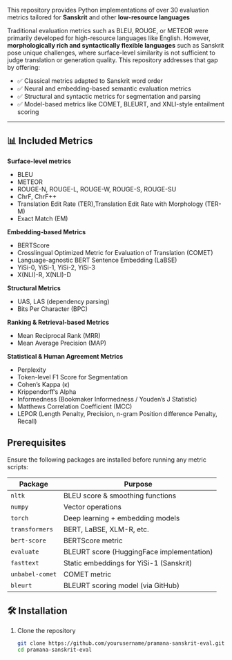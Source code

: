 This repository provides Python implementations of over 30 evaluation metrics tailored for **Sanskrit** and other **low-resource languages**

Traditional evaluation metrics such as BLEU, ROUGE, or METEOR were primarily developed for high-resource languages like English. However, **morphologically rich and syntactically flexible languages** such as Sanskrit pose unique challenges, where surface-level similarity is not sufficient to judge translation or generation quality. This repository addresses that gap by offering:

- ✅ Classical metrics adapted to Sanskrit word order
- ✅ Neural and embedding-based semantic evaluation metrics
- ✅ Structural and syntactic metrics for segmentation and parsing
- ✅ Model-based metrics like COMET, BLEURT, and XNLI-style entailment scoring

---

## 📊 Included Metrics

**Surface-level metrics**  
- BLEU
- METEOR  
- ROUGE-N, ROUGE-L, ROUGE-W, ROUGE-S, ROUGE-SU  
- ChrF, ChrF++
- Translation Edit Rate (TER),Translation Edit Rate with Morphology (TER-M)
- Exact Match (EM)

**Embedding-based Metrics**  
- BERTScore    
- Crosslingual Optimized Metric for Evaluation of Translation (COMET)
- Language-agnostic BERT Sentence Embedding (LaBSE) 
- YiSi-0, YiSi-1, YiSi-2, YiSi-3  
- X(NLI)-R, X(NLI)-D  

**Structural Metrics**  
- UAS, LAS (dependency parsing)  
- Bits Per Character (BPC)


**Ranking & Retrieval-based Metrics**
- Mean Reciprocal Rank (MRR)
- Mean Average Precision (MAP)


**Statistical & Human Agreement Metrics**
- Perplexity
- Token-level F1 Score for Segmentation
- Cohen’s Kappa (κ)
- Krippendorff’s Alpha
- Informedness (Bookmaker Informedness / Youden’s J Statistic)
- Matthews Correlation Coefficient (MCC)
- LEPOR (Length Penalty, Precision, n-gram Position difference Penalty, Recall)


## Prerequisites

Ensure the following packages are installed before running any metric scripts:

| Package        | Purpose                                      |
|----------------|----------------------------------------------|
| `nltk`         | BLEU score & smoothing functions             |
| `numpy`        | Vector operations                            |
| `torch`        | Deep learning + embedding models             |
| `transformers` | BERT, LaBSE, XLM-R, etc.                     |
| `bert-score`   | BERTScore metric                             |
| `evaluate`     | BLEURT score (HuggingFace implementation)    |
| `fasttext`     | Static embeddings for YiSi-1 (Sanskrit)      |
| `unbabel-comet`| COMET metric                                 |
| `bleurt`       | BLEURT scoring model (via GitHub)            |



## 🛠 Installation

1. Clone the repository  
   ```bash
   git clone https://github.com/yourusername/pramana-sanskrit-eval.git
   cd pramana-sanskrit-eval
